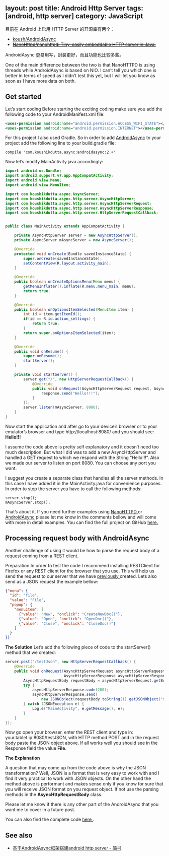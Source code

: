 layout: post
title: Android Http Server
tags: [android, http server]
category: JavaScript
---

目前在 Android 上启用 HTTP Server 的开源库有两个：

- [koush/AndroidAsync](https://github.com/koush/AndroidAsync) 
- ~~[NanoHttpd/nanohttpd: Tiny, easily embeddable HTTP server in Java.](https://github.com/NanoHttpd/nanohttpd)~~

AndroidAsync 更易用写，封装更好，而且功能也比较多些。

One of the main difference between the two is that NanoHTTPD is using threads while AndroidAsync is based on NIO. I can’t tell you which one is better in terms of speed as I didn’t test this yet, but I will let you know as soon as I have more data on both.

## Get started

Let’s start coding
Before starting the exciting coding make sure you add the following code to your AndroidManifest.xml file:

```xml
<uses-permission android:name="android.permission.ACCESS_WIFI_STATE"></uses-permission>
<uses-permission android:name="android.permission.INTERNET"></uses-permission>
```

For this project I also used Gradle. So in order to add [AndroidAsync](https://github.com/koush/AndroidAsync) to your project add the following line to your build.gradle file:

```
compile 'com.koushikdutta.async:androidasync:2.+'
```

Now let’s modify MainActivity.java accordingly:

```java
import android.os.Bundle;
import android.support.v7.app.AppCompatActivity;
import android.view.Menu;
import android.view.MenuItem;

import com.koushikdutta.async.AsyncServer;
import com.koushikdutta.async.http.server.AsyncHttpServer;
import com.koushikdutta.async.http.server.AsyncHttpServerRequest;
import com.koushikdutta.async.http.server.AsyncHttpServerResponse;
import com.koushikdutta.async.http.server.HttpServerRequestCallback;


public class MainActivity extends AppCompatActivity {

    private AsyncHttpServer server = new AsyncHttpServer();
    private AsyncServer mAsyncServer = new AsyncServer();

    @Override
    protected void onCreate(Bundle savedInstanceState) {
        super.onCreate(savedInstanceState);
        setContentView(R.layout.activity_main);
    }

    @Override
    public boolean onCreateOptionsMenu(Menu menu) {
        getMenuInflater().inflate(R.menu.menu_main, menu);
        return true;
    }

    @Override
    public boolean onOptionsItemSelected(MenuItem item) {
        int id = item.getItemId();
        if(id == R.id.action_settings) {
            return true;
        }
        return super.onOptionsItemSelected(item);
    }

    @Override
    public void onResume() {
        super.onResume();
        startServer();
    }

    private void startServer() {
        server.get("/", new HttpServerRequestCallback() {
            @Override
            public void onRequest(AsyncHttpServerRequest request, AsyncHttpServerResponse response) {
                response.send("Hello!!!");
            }
        });
        server.listen(mAsyncServer, 8080);
    }
}
```

Now start the application and after go to your device’s browser or to your emulator’s browser and type http://localhost:8080/ and you should see:
**Hello!!!**

I assume the code above is pretty self explanatory and it doesn’t need too much description. But what I did was to add a new AsyncHttpServer and handled a GET request to which we respond with the String “Hello!!!”. Also we made our server to listen on port 8080. You can choose any port you want.

I suggest you create a separate class that handles all the server methods. In this case I have added it in the MainActivity.java for convenience purposes.
In order to stop the server you have to call the following methods:

```
server.stop();
mAsyncServer.stop();
```

That’s about it. If you need further examples using [ NanoHTTPD ](https://github.com/NanoHttpd/nanohttpd) or [AndroidAsync](https://github.com/koush/AndroidAsync) please let me know in the comments bellow and will come with more in detail examples.
You can find the full project on GitHub [ here.](https://github.com/andreivisan/AndroidAsyncHttpServer)

## Processing request body with AndroidAsync

Another challenge of using it would be how to parse the request body of a request coming from a REST client.

Preparation
In order to test the code I recommend installing RESTClient for Firefox or any REST client for the browser that you use. This will help us send the request to our server that we have [ previously ](http://programminglife.io/android-http-server-with-androidasync/) created. 
Lets also send as a JSON request the example bellow:

```json
{"menu": {
  "id": "file",
  "value": "File",
  "popup": {
    "menuitem": [
      {"value": "New", "onclick": "CreateNewDoc()"},
      {"value": "Open", "onclick": "OpenDoc()"},
      {"value": "Close", "onclick": "CloseDoc()"}
    ]
  }
}}
```

__The Solution__
Let’s add the following piece of code to the startServer() method that we created:

```java
server.post("/testJson", new HttpServerRequestCallback() {
    @Override
    public void onRequest(AsyncHttpServerRequest asyncHttpServerRequest, 
                          AsyncHttpServerResponse asyncHttpServerResponse) {
        AsyncHttpRequestBody requestBody = asyncHttpServerRequest.getBody();
        try {
            asyncHttpServerResponse.code(200);
            asyncHttpServerResponse.send(
                new JSONObject(requestBody.toString()).getJSONObject("menu").getString("value"));
        } catch (JSONException e) {
            Log.e("MainActivity", e.getMessage(), e);
        }
    }
});
```

Now go open your browser, enter the REST client and type in: your.tablet.ip:8080/testJSON, with HTTP method POST and in the request body paste the JSON object above. If all works well you should see in the Response field the value **File**.

__The Explanation__

A question that may come up from the code above is why the JSON transformation? Well, JSON is a format that is very easy to work with and I find it very practical to work with JSON objects. On the other hand the method above is performant and makes sense only if you know for sure that you will receive JSON format on you request object. If not use the parsing methods in the  **AsyncHttpRequestBody**  class.

Please let me know if there is any other part of the AndroidAsync that you want me to cover in a future post.

You can also find the complete code [ here ](https://github.com/andreivisan/AndroidAsyncHttpServer).

## See also

- [基于AndroidAsync框架搭建android http server - 简书](https://www.jianshu.com/p/1c74b5116cd0)
